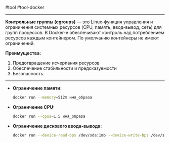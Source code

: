 #tool #tool-docker

---
**Контрольные группы (cgroups)** — это Linux-функция управления и ограничения системных ресурсов (CPU, память, ввод-вывод, сеть) для групп процессов. 
В Docker-е обеспечивают контроль над потреблением ресурсов каждым контейнером. По умолчанию контейнеры не имеют ограничений.

**Преимущества:**
1. Предотвращение исчерпания ресурсов
2. Обеспечение стабильности и предсказуемости 
3. Безопасность
---
- **Ограничение памяти:**
    ```bash
    docker run --memory=512m имя_образа
    ```

- **Ограничение CPU:**
    ```bash
    docker run --cpus=1.5 имя_образа
    ```

- **Ограничение дискового ввода-вывода:**
    ```bash
    docker run --device-read-bps /dev/sda:1mb --device-write-bps /dev/sda:1mb имя_образа
    ```


